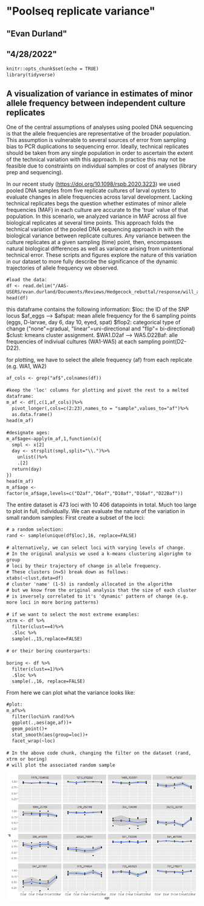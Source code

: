 # "Poolseq replicate variance"
## "Evan Durland"
## "4/28/2022"

```{r setup, include=FALSE}
knitr::opts_chunk$set(echo = TRUE)
library(tidyverse)
```

## A visualization of variance in estimates of minor allele frequency between independent culture replicates

One of the central assumptions of analyses using pooled DNA sequencing is that the allele frequencies are representative of the broader population. This assumption is vulnerable to several sources of error from sampling bias to PCR duplications to sequencing error. Ideally, technical replicates should be taken from any single population in order to ascertain the extent of the technical variation with this approach. In practice this may not be feasible due to constraints on individual samples or cost of analyses (library prep and sequencing).

In our recent study (https://doi.org/10.1098/rspb.2020.3223) we used pooled DNA samples from five replicate cultures of larval oysters to evaluate changes in allele frequencies across larval development. Lacking technical replicates begs the question whether estimates of minor allele frequencies (MAF) in each culture are accurate to the 'true' value of that population. In this scenario, we analyzed variance in MAF across all five biological replicates at several time points. This approach folds the technical variation of the pooled DNA sequencing approach in with the biological variance between replicate cultures. Any variance between the culture replicates at a given sampling (time) point, then, encompasses natural biological differences as well as variance arising from unintentional technical error. These scripts and figures explore the nature of this variation in our dataset to more fully describe the significance of the dynamic trajectories of allele frequency we observed.

```{r}
#load the data:
df <- read.delim("/AAS-USERS/evan.durland/Documents/Reviews/Hedgecock_rebuttal/response/will_avg_sepAF.txt",sep="\t")
head(df)
```

this dataframe contains the following information:
   $loc: the ID of the SNP locus
   $af_eggs --> $afspat: mean allele frequency for the 6 sampling points (eggs, D-larvae, day 6, day 10, eyed, spat)
   $flop2: categorical type of change ("none"=gradual, "linear"=uni-directional and "flip"= bi-directional)
   $clust: kmeans cluster assignment.
   $WA1.D2af --> WA5.D22Baf: alle frequencies of indiviual cultures (WA1-WA5) at each sampling point(D2-D22).

for plotting, we have to select the allele frequency (af) from each replicate (e.g. WA1, WA2)

```{r}
af_cols <- grep("af$",colnames(df))

#keep the 'loc' columns for plotting and pivot the rest to a melted dataframe:
m_af <- df[,c(1,af_cols)]%>%
  pivot_longer(,cols=c(2:23),names_to = "sample",values_to="af")%>%
  as.data.frame()
head(m_af)

#designate ages:
m_af$age<-apply(m_af,1,function(x){
  smpl <- x[2]
  day <- strsplit(smpl,split="\\.")%>%
    unlist()%>%
    .[2]
  return(day)
})
head(m_af)
m_af$age <- factor(m_af$age,levels=c("D2af","D6af","D10af","D16af","D22Baf"))
```
The entire dataset is 473 loci with 10 406 datapoints in total.
Much too large to plot in full, individually.
We can evaluate the nature of the variation in small random samples:
First create a subset of the loci:
```{r}
# a random selection:
rand <- sample(unique(df$loc),16, replace=FALSE)

# alternatively, we can select loci with varying levels of change.  
# In the original analysis we used a k-means clustering algorighm to group
# loci by their trajectory of change in allele frequency.  
# These clusters (n=5) break down as follows: 
xtabs(~clust,data=df)
# cluster 'name' (1-5) is randomly allocated in the algorithm 
# but we know from the original analysis that the size of each cluster 
# is inversely correlated to it's 'dynamic' pattern of change (e.g. more loci in more boring patterns) 

# if we want to select the most extreme examples:
xtrm <- df %>%
  filter(clust==4)%>%
  .$loc %>%
  sample(.,15,replace=FALSE)

# or their boring counterparts:

boring <- df %>%
  filter(clust==1)%>%
  .$loc %>%
  sample(.,16, replace=FALSE)
```
From here we can plot what the variance looks like:
```{r}
#plot:
m_af%>%
  filter(loc%in% rand)%>%
  ggplot(.,aes(age,af))+
  geom_point()+
  stat_smooth(aes(group=loc))+
  facet_wrap(~loc)

# In the above code chunk, changing the filter on the dataset (rand, xtrm or boring)
# will plot the associated random sample
```
![](https://github.com/E-Durland/poolseq_variance/blob/main/rep_var.png)
